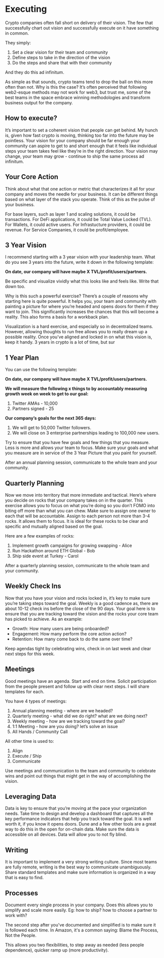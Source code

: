 # Executing

Crypto companies often fall short on delivery of their vision. The few that successfully chart out vision and successfully execute on it have something in common.

They simply:

1. Set a clear vision for their team and community
2. Define steps to take in the direction of the vision
3. Do the steps and share that with their community

And they do this ad infinitum.

As simple as that sounds, crypto teams tend to drop the ball on this more often than not. Why is this the case? It’s often perceived that following web2-esque methods may not work for web3, but trust me, some of the best teams in the space embrace winning methodologies and transform business output for the company.

## How to execute?

It’s important to set a coherent vision that people can get behind. My hunch is, given how fast crypto is moving, thinking too far into the future may be pointless. Your vision for your company should be far enough your community can aspire to get to and short enough that it feels like individual steps your team takes feel like they’re in the right direction. Your vision may change, your team may grow - continue to ship the same process ad infinitum.

## Your Core Action

Think about what that one action or metric that characterizes it all for your company and moves the needle for your business. It can be different things based on what layer of the stack you operate. Think of this as the pulse of your business.

For base layers, such as layer 1 and scaling solutions, it could be transactions.
For DeFi applications, it could be Total Value Locked (TVL).
For Wallets, it could active users.
For Infrastucture providers, it could be revenue.
For Service Companies, it could be profit/employee.

## 3 Year Vision

I recommend starting with a 3 year vision with your leadership team. What do you see 3 years into the future, write it down in the following template:

**On date, our company will have maybe X TVL/profit/users/partners.**

Be specific and visualize vividly what this looks like and feels like. Write that down too.

Why is this such a powerful exercise? There’s a couple of reasons why starting here is quite powerful. It helps you, your team and community with painting a picture for where you’re headed and opens doors for them if they want to join. This significantly increases the chances that this will become a reality. This also forms a basis for a workback plan.

Visualization is a hard exercise, and especially so in decentralized teams. However, allowing thoughts to run free allows you to really dream up a possible reality. Once you’ve aligned and locked in on what this vision is, keep it handy. 3 years in crypto is a lot of time, but sur

## 1 Year Plan

You can use the following template:

**On date, our company will have maybe X TVL/profit/users/partners.**

**We will measure the following x things to by accountably measuring growth week on week to get to our goal:**

1. Twitter AMAs - 10,000
2. Partners signed - 25

**Our company’s goals for the next 365 days:**

1. We will get to 50,000 Twitter followers.
2. We will close on 3 enterprise partnerships leading to 100,000 new users.

Try to ensure that you have few goals and few things that you measure. Less is more and allows your team to focus. Make sure your goals and what you measure are in service of the 3 Year Picture that you paint for yourself.

After an annual planning session, communicate to the whole team and your community.

## Quarterly Planning

Now we move into territory that more immediate and tactical. Here’s where you decide on rocks that your company takes on in the quarter. This exercise allows you to focus on what you’re doing so you don’t FOMO into biting off more than what you can chew. Make sure to assign one owner to each that will be accountable. Assign to each person not more than 3-4 rocks. It allows them to focus. It is ideal for these rocks to be clear and specific and mutually aligned based on the goal.

Here are a few examples of rocks:

1. Implement growth campaigns for growing swapping - Alice
2. Run Hackathon around ETH Global - Bob
3. Ship side event at Turkey - Carol

After a quarterly planning session, communicate to the whole team and your community.

## Weekly Check Ins

Now that you have your vision and rocks locked in, it’s key to make sure you’re taking steps toward the goal. Weekly is a good cadence as, there are about 10-12 check ins before the close of the 90 days. Your goal here is to ensure that you are tracking toward the vision and the rocks your core team has picked to achieve. As an example:

- Growth: How many users are being onboarded?
- Engagement: How many perform the core action action?
- Retention: How many come back to do the same over time?

Keep agendas tight by celebrating wins, check in on last week and clear next steps for this week.

## Meetings

Good meetings have an agenda. Start and end on time. Solicit participation from the people present and follow up with clear next steps. I will share templates for each.

You have 4 types of meetings:

1. Annual planning meeting - where are we headed?
2. Quarterly meeting - what did we do right? what are we doing next?
3. Weekly meeting - how are we tracking toward the goal?
4. 1:1 Meeting - how are you doing? let’s solve an issue
5. All Hands / Community Call

All other time is used to:

1. Align
2. Execute / Ship
3. Communicate

Use meetings and communication to the team and community to celebrate wins and point out things that might get in the way of accomplishing the vision.

## Leveraging Data

Data is key to ensure that you’re moving at the pace your organization needs. Take time to design and develop a dashboard that captures all the key performance indicators that help you track toward the goal. It is well worth it, if you know it opens doors. Dune and a few other tools are a great way to do this in the open for on-chain data. Make sure the data is accessible on all devices. Data will allow you to not fly blind.

## Writing

It is important to implement a very strong writing culture. Since most teams are fully remote, writing is the best way to communicate unambiguously. Share standard templates and make sure information is organized in a way that is easy to find.

## Processes

Document every single process in your company. Does this allows you to simplify and scale more easily. Eg: how to ship? how to choose a partner to work with?

The second step after you've documented and simplified is to make sure it is followed each time. In Amazon, it's a common saying: Blame the Process, Not the People.

This allows you two flexibilities, to step away as needed (less people dependence), quicker ramp up (more productivity).
